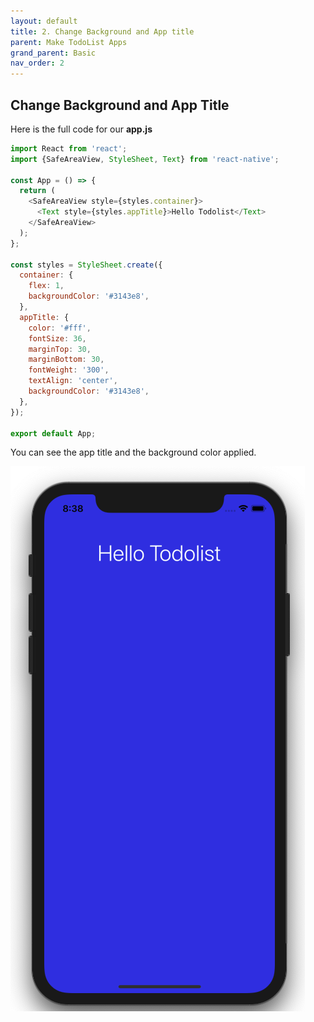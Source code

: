 ```yaml
---
layout: default
title: 2. Change Background and App title
parent: Make TodoList Apps
grand_parent: Basic
nav_order: 2
---
```


## Change Background and App Title

Here is the full code for our **app.js**

```js
import React from 'react';
import {SafeAreaView, StyleSheet, Text} from 'react-native';

const App = () => {
  return (
    <SafeAreaView style={styles.container}>
      <Text style={styles.appTitle}>Hello Todolist</Text>
    </SafeAreaView>
  );
};

const styles = StyleSheet.create({
  container: {
    flex: 1,
    backgroundColor: '#3143e8',
  },
  appTitle: {
    color: '#fff',
    fontSize: 36,
    marginTop: 30,
    marginBottom: 30,
    fontWeight: '300',
    textAlign: 'center',
    backgroundColor: '#3143e8',
  },
});

export default App;
```

You can see the app title and the background color applied.

![](../images/background_title.png "background_title.png")